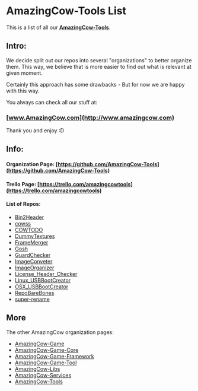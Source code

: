 # AmazingCow-Tools List

This is a list of all our **[AmazingCow-Tools](https://github.com/AmazingCow-Tools)**.

<!-- ####################################################################### -->

## Intro:

We decide split out our repos into several "organizations" to better organize
them. This way, we believe that is more easier to find out what is relevant
at given moment.

Certainly this approach has some drawbacks - But for now we are happy with this
way.


You always can check all our stuff at:
### [www.AmazingCow.com](http://www.amazingcow.com)

Thank you and enjoy :D

<!-- ####################################################################### -->

## Info:

#### Organization Page: [https://github.com/AmazingCow-Tools](https://github.com/AmazingCow-Tools)
#### Trello Page: [https://trello.com/amazingcowtools](https://trello.com/amazingcowtools)

#### List of Repos:

* [Bin2Header](https://github.com/AmazingCow-Tools/Bin2Header.git)
* [cowss](https://github.com/AmazingCow-Tools/cowss.git)
* [COWTODO](https://github.com/AmazingCow-Tools/COWTODO.git)
* [DummyTextures](https://github.com/AmazingCow-Tools/DummyTextures.git)
* [FrameMerger](https://github.com/AmazingCow-Tools/FrameMerger.git)
* [Gosh](https://github.com/AmazingCow-Tools/Gosh.git)
* [GuardChecker](https://github.com/AmazingCow-Tools/GuardChecker.git)
* [ImageConveter](https://github.com/AmazingCow-Tools/ImageConveter.git)
* [ImageOrganizer](https://github.com/AmazingCow-Tools/ImageOrganizer.git)
* [License_Header_Checker](https://github.com/AmazingCow-Tools/License_Header_Checker.git)
* [Linux_USBBootCreator](https://github.com/AmazingCow-Tools/Linux_USBBootCreator.git)
* [OSX_USBBootCreator](https://github.com/AmazingCow-Tools/OSX_USBBootCreator.git)
* [RepoBareBones](https://github.com/AmazingCow-Tools/RepoBareBones.git)
* [super-rename](https://github.com/AmazingCow-Tools/super-rename.git)




<!-- ####################################################################### -->

## More

The other AmazingCow organization pages:

* [AmazingCow-Game](https://github.com/AmazingCow-Game)
* [AmazingCow-Game-Core](https://github.com/AmazingCow-Game-Core)
* [AmazingCow-Game-Framework](https://github.com/AmazingCow-Game-Framework)
* [AmazingCow-Game-Tool](https://github.com/AmazingCow-Game-Tool)
* [AmazingCow-Libs](https://github.com/AmazingCow-Libs)
* [AmazingCow-Services](https://github.com/AmazingCow-Services)
* [AmazingCow-Tools](https://github.com/AmazingCow-Tools)
